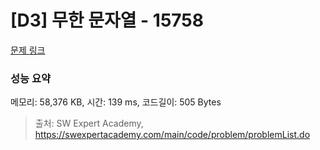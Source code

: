 # [D3] 무한 문자열 - 15758 

[문제 링크](https://swexpertacademy.com/main/code/problem/problemDetail.do?contestProbId=AYP5JmsqcngDFATW) 

### 성능 요약

메모리: 58,376 KB, 시간: 139 ms, 코드길이: 505 Bytes



> 출처: SW Expert Academy, https://swexpertacademy.com/main/code/problem/problemList.do